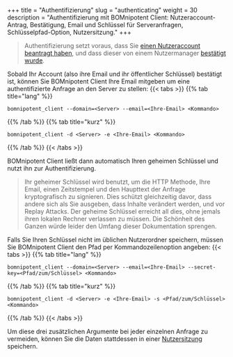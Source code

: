 +++
title = "Authentifizierung"
slug = "authenticating"
weight = 30
description = "Authentifizierung mit BOMnipotent Client: Nutzeraccount-Antrag, Bestätigung, Email und Schlüssel für Serveranfragen, Schlüsselpfad-Option, Nutzersitzung."
+++

> Authentifizierung setzt voraus, dass Sie [einen Nutzeraccount beantragt haben](/de/client/basics/account-creation/), und dass dieser von einem Nutzermanager [bestätigt wurde](/de/client/manager/user-management/user-approval/).

Sobald Ihr Account (also ihre Email und ihr öffentlicher Schlüssel) bestätigt ist, können Sie BOMnipotent Client Ihre Email mitgeben um eine authentifizierte Anfrage an den Server zu stellen:
{{< tabs >}}
{{% tab title="lang" %}}
```
bomnipotent_client --domain=<Server> --email=<Ihre-Email> <Kommando>
```
{{% /tab %}}
{{% tab title="kurz" %}}
```
bomnipotent_client -d <Server> -e <Ihre-Email> <Kommando>
```
{{% /tab %}}
{{< /tabs >}}

BOMnipotent Client ließt dann automatisch Ihren geheimen Schlüssel und nutzt ihn zur Authentifizierung.

> Ihr geheimer Schlüssel wird benutzt, um die HTTP Methode, Ihre Email, einen Zeitstempel und den Haupttext der Anfrage kryptografisch zu signieren. Dies schützt gleichzeitig davor, dass andere sich als Sie ausgeben, dass Inhalte verändert werden, und vor Replay Attacks. Der geheime Schlüssel erreicht all dies, ohne jemals ihren lokalen Rechner verlassen zu müssen. Die Schönheit des Ganzen würde leider den Umfang dieser Dokumentation sprengen.

Falls Sie Ihren Schlüssel nicht im üblichen Nutzerordner speichern, müssen Sie BOMnipotent Client den Pfad per Kommandozeilenoption angeben:
{{< tabs >}}
{{% tab title="lang" %}}
```
bomnipotent_client --domain=<Server> --email=<Ihre-Email> --secret-key=<Pfad/zum/Schlüssel> <Kommando>
```
{{% /tab %}}
{{% tab title="kurz" %}}
```
bomnipotent_client -d <Server> -e <Ihre-Email> -s <Pfad/zum/Schlüssel> <Kommando>
```
{{% /tab %}}
{{< /tabs >}}

Um diese drei zusätzlichen Argumente bei jeder einzelnen Anfrage zu vermeiden, können Sie die Daten stattdessen in einer [Nutzersitzung](/de/client/basics/user-session/) speichern.
